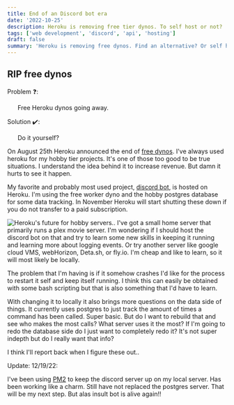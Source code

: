 ```yaml
---
title: End of an Discord bot era
date: '2022-10-25'
description: Heroku is removing free tier dynos. To self host or not?
tags: ['web development', 'discord', 'api', 'hosting']
draft: false
summary: 'Heroku is removing free dynos. Find an alternative? Or self host... Hmm '
---
```


## RIP free dynos

Problem ❓:

&nbsp;&nbsp;&nbsp;&nbsp;&nbsp;&nbsp;Free Heroku dynos going away.

Solution ✔️:

&nbsp;&nbsp;&nbsp;&nbsp;&nbsp;&nbsp;Do it yourself?

On August 25th Heroku announced the end of [free dynos](https://blog.heroku.com/next-chapter). I've always used heroku for my hobby tier projects. It's one of those too good to be true situations. I understand the idea behind it to increase revenue. But damn it hurts to see it happen.

My favorite and probably most used project, [discord bot](/blog/discordData), is hosted on Heroku. I'm using the free worker dyno and the hobby postgres database for some data tracking. In November Heroku will start shutting these down if you do not transfer to a paid subscription.

![Heroku's future for hobby servers..](http://driving-tests.org/wp-content/uploads/2020/09/shutterstock_1740923465.jpg)
I've got a small home server that primarily runs a plex movie server. I'm wondering if I should host the discord bot on that and try to learn some new skills in keeping it running and learning more about logging events. Or try another server like google cloud VMS, webHorizon, Deta.sh, or fly.io. I'm cheap and like to learn, so it will most likely be locally.

The problem that I'm having is if it somehow crashes I'd like for the process to restart it self and keep itself running. I think this can easily be obtained with some bash scripting but that is also something that I'd have to learn.

With changing it to locally it also brings more questions on the data side of things. It currently uses postgres to just track the amount of times a command has been called. Super basic. But do I want to rebuild that and see who makes the most calls? What server uses it the most? If I'm going to redo the database side do I just want to completely redo it? It's not super indepth but do I really want that info?

I think I'll report back when I figure these out..

Update: 12/19/22:

I've been using [PM2](https://app.pm2.io) to keep the discord server up on my local server. Has been working like a charm. Still have not replaced the postgres server. That will be my next step. But alas insult bot is alive again!!
